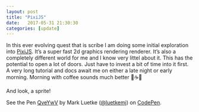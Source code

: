 ```yaml
---
layout: post
title: "PixiJS"
date:   2017-05-31 21:30:30
categories: [update]
---
```


In this ever evolving quest that is scribe I am doing some initial exploration into [PixiJS](http://www.pixijs.com/). It’s a super fast 2d graphics rendering renderer. It’s also a completely different world for me and I know very littel about it. This has the potential to open a lot of doors. Just have to invest a bit of time into it first. A very long tutorial and docs await me on either a late night or early morning. Morning with coffee sounds much better 🌄☕😀

And look, a sprite!

<p data-height="290" data-theme-id="0" data-slug-hash="QveYwV" data-default-tab="result" data-user="luetkemj" data-embed-version="2" data-pen-title="QveYwV" class="codepen">See the Pen <a href="https://codepen.io/luetkemj/pen/QveYwV/">QveYwV</a> by Mark Luetke (<a href="https://codepen.io/luetkemj">@luetkemj</a>) on <a href="https://codepen.io">CodePen</a>.</p>
<script async src="https://production-assets.codepen.io/assets/embed/ei.js"></script>
